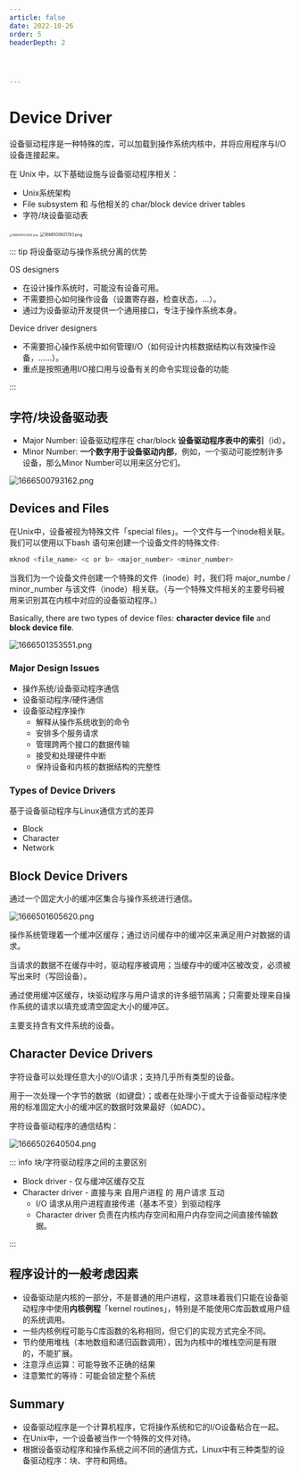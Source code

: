 ```yaml
---
article: false
date: 2022-10-26
order: 5
headerDepth: 2




---
```


# Device Driver

设备驱动程序是一种特殊的库，可以加载到操作系统内核中，并将应用程序与I/O设备连接起来。

在 Unix 中，以下基础设施与设备驱动程序相关：

- Unix系统架构
- File subsystem 和 与他相关的 char/block device driver tables
- 字符/块设备驱动表

<img src="https://pic.hanjiaming.com.cn/2022/10/23/093fde83a513b.png" alt="1666500503092.png" style="zoom: 33%;" />

<img src="https://pic.hanjiaming.com.cn/2022/10/23/d82b776b999f4.png" alt="1666500601783.png" style="zoom:50%;" />

::: tip 将设备驱动与操作系统分离的优势

OS designers

- 在设计操作系统时，可能没有设备可用。
- 不需要担心如何操作设备（设置寄存器，检查状态，...）。
- 通过为设备驱动开发提供一个通用接口，专注于操作系统本身。

Device driver designers

- 不需要担心操作系统中如何管理I/O（如何设计内核数据结构以有效操作设备，......）。
- 重点是按照通用I/O接口用与设备有关的命令实现设备的功能

:::

## 字符/块设备驱动表

- Major Number: 设备驱动程序在 char/block **设备驱动程序表中的索引**（id）。
- Minor Number: **一个数字用于设备驱动内部**，例如，一个驱动可能控制许多设备，那么Minor Number可以用来区分它们。

![1666500793162.png](https://pic.hanjiaming.com.cn/2022/10/23/d3abe28f1a123.png)

## Devices and Files

在Unix中，设备被视为特殊文件「special files」。一个文件与一个inode相关联。我们可以使用以下bash 语句来创建一个设备文件的特殊文件:

```c
mknod <file_name> <c or b> <major_number> <minor_number>
```

当我们为一个设备文件创建一个特殊的文件（inode）时，我们将 major_numbe / minor_number 与该文件（inode）相关联。（与一个特殊文件相关的主要号码被用来识别其在内核中对应的设备驱动程序。）

Basically, there are two types of device files: **character device file** and **block device file**.

![1666501353551.png](https://pic.hanjiaming.com.cn/2022/10/23/8dc379ca35864.png)

### Major Design Issues

- 操作系统/设备驱动程序通信
- 设备驱动程序/硬件通信
- 设备驱动程序操作
  - 解释从操作系统收到的命令
  - 安排多个服务请求
  - 管理跨两个接口的数据传输
  - 接受和处理硬件中断
  - 保持设备和内核的数据结构的完整性

### Types of Device Drivers

基于设备驱动程序与Linux通信方式的差异

- Block
- Character
- Network

## Block Device Drivers

通过一个固定大小的缓冲区集合与操作系统进行通信。

![1666501605620.png](https://pic.hanjiaming.com.cn/2022/10/23/3204f2a72cf70.png)

操作系统管理着一个缓冲区缓存；通过访问缓存中的缓冲区来满足用户对数据的请求。

当请求的数据不在缓存中时，驱动程序被调用；当缓存中的缓冲区被改变，必须被写出来时（写回设备）。

通过使用缓冲区缓存，块驱动程序与用户请求的许多细节隔离；只需要处理来自操作系统的请求以填充或清空固定大小的缓冲区。

主要支持含有文件系统的设备。

## Character Device Drivers

字符设备可以处理任意大小的I/O请求；支持几乎所有类型的设备。

用于一次处理一个字节的数据（如键盘）；或者在处理小于或大于设备驱动程序使用的标准固定大小的缓冲区的数据时效果最好（如ADC）。

字符设备驱动程序的通信结构：

![1666502640504.png](https://pic.hanjiaming.com.cn/2022/10/23/65b14388a1e9f.png)

::: info 块/字符驱动程序之间的主要区别

- Block driver - 仅与缓冲区缓存交互
- Character driver - 直接与来 自用户进程 的 用户请求 互动
  - I/O 请求从用户进程直接传递（基本不变）到驱动程序
  - Character driver 负责在内核内存空间和用户内存空间之间直接传输数据。

:::

## 程序设计的一般考虑因素

- 设备驱动是内核的一部分，不是普通的用户进程，这意味着我们只能在设备驱动程序中使用**内核例程**「kernel routines」，特别是不能使用C库函数或用户级的系统调用。
- 一些内核例程可能与C库函数的名称相同，但它们的实现方式完全不同。
- 节约使用堆栈（本地数组和递归函数调用），因为内核中的堆栈空间是有限的，不能扩展。
- 注意浮点运算：可能导致不正确的结果
- 注意繁忙的等待：可能会锁定整个系统

## Summary

- 设备驱动程序是一个计算机程序，它将操作系统和它的I/O设备粘合在一起。
- 在Unix中，一个设备被当作一个特殊的文件对待。
- 根据设备驱动程序和操作系统之间不同的通信方式，Linux中有三种类型的设备驱动程序：块、字符和网络。





































